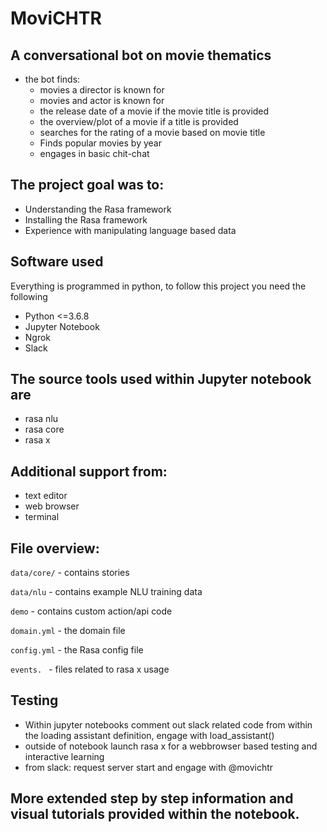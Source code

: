 # MoviCHTR
## A conversational bot on movie thematics
- the bot finds:
  - movies a director is known for
  - movies and actor is known for
  - the release date of a movie if the movie title is provided
  - the overview/plot of a movie if a title is provided
  - searches for the rating of a movie based on movie title
  - Finds popular movies by year
  - engages in basic chit-chat

  
## The project goal was to:
- Understanding the Rasa framework
- Installing the Rasa framework
- Experience with manipulating language based data

## Software used
Everything is programmed in python, to follow this project you need the following
- Python <=3.6.8
- Jupyter Notebook
- Ngrok
- Slack

## The source tools used within Jupyter notebook are
- rasa nlu
- rasa core
- rasa x

## Additional support from:
- text editor
- web browser
- terminal

## File overview:
`data/core/` - contains stories 

`data/nlu` - contains example NLU training data

`demo` - contains custom action/api code

`domain.yml` - the domain file 

`config.yml` - the Rasa config file

`events. ` - files related to rasa x usage

## Testing
- Within jupyter notebooks comment out slack related code from within the loading assistant definition, engage with load_assistant()
- outside of notebook launch rasa x for a webbrowser based testing and interactive learning
- from slack: request server start and engage with @movichtr


## More extended step by step information and visual tutorials provided within the notebook.
